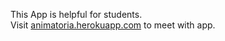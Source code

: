 This App is helpful for students.<br>Visit <a href='http://animatoria.herokuapp.com'>animatoria.herokuapp.com</a> to meet with app.